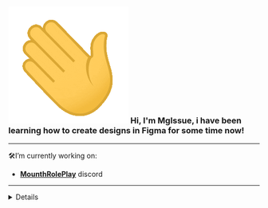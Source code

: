 ### <img src="238178097-766d336d-b87d-44ba-807c-c51de2bc6b4d.gif" /> Hi, I'm MgIssue, i have been learning how to create designs in Figma for some time now!

----

🛠️I’m currently working on:
* [**MounthRolePlay**](https://discord.gg/mounthrp) discord

----

<details>
<p align="center">
  <a href="https://github.com/waasaty">
    <img src="http://github-profile-summary-cards.vercel.app/api/cards/profile-details?username=waasaty&theme=transparent" />
  </a>
  <a href="https://github.com/waasaty">
    <img src="https://github-readme-streak-stats.herokuapp.com/?user=waasaty&hide_border=true&card_width=338&theme=transparent" />
  </a>
  <a href="https://github.com/waasaty">
    <img src="http://github-profile-summary-cards.vercel.app/api/cards/stats?username=waasaty&theme=transparent" />
  </a>
</p>
</details>
